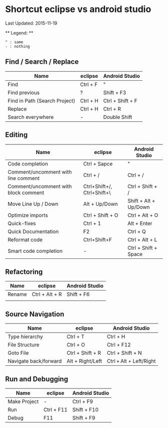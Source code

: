 Shortcut eclipse vs android studio
===================================

Last Updated: 2015-11-19

** Legend:  **

```vim
" : same
- : nothing
```

Find / Search / Replace
---------------

| Name | eclipse | Android Studio
|--------|---------|---------------|
| Find   | Ctrl + F  | " |
| Find previous | ? | Shift + F3|
| Find in Path (Search Project) | Ctrl + H | Ctrl + Shift + F |
| Replace | Ctrl + H | Ctrl + R |
| Search everywhere | - | Double Shift |

Editing
--------

| Name | eclipse | Android Studio
|--------|---------|---------------|
| Code completion  | Ctrl + Sapce | " |
| Comment/uncomment with line comment | Ctrl + / | Ctrl + / |
| Comment/uncomment with block comment | Ctrl+Shift+/, Ctrl+Shift+\ | Ctrl + Shift + / |
| Move Line Up / Down| Alt + Up/Down | Shift + Alt + Up/Down|
| Optimize imports | Ctrl + Shift + O | Ctrl + Alt + O |
| Quick-fixes | Ctrl + 1 | Alt + Enter |
| Quick Documentation | F2 | Ctrl + Q |
| Reformat code | Ctrl+Shift+F| Ctrl + Alt + L |
| Smart code completion | - | Ctrl + Shift + Space |


Refactoring
------------

| Name | eclipse | Android Studio
|--------|---------|---------------|
| Rename | Ctrl + Alt + R | Shift + F6 |
|        |         |               |


Source Navigation
------------------

| Name | eclipse | Android Studio
|--------|---------|---------------|
| Type hierarchy | Ctrl + T | Ctrl + H |
| File Structure | Ctrl + O | Ctrl + F12 |
| Goto File | Ctrl + Shift + R | Ctrl + Shift + N |
| Navigate back/forward | Alt + Right/Left | Ctrl + Alt + Left/Right |


Run and Debugging
------------------

| Name | eclipse | Android Studio
|--------|---------|---------------|
| Make Project | - | Ctrl + F9 |
| Run | Ctrl + F11 | Shift + F10 |
| Debug | F11 | Shift + F9 |
